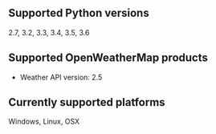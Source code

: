 ## Supported Python versions
2.7, 3.2, 3.3, 3.4, 3.5, 3.6

## Supported OpenWeatherMap products
 - Weather API version: 2.5

## Currently supported platforms
Windows, Linux, OSX